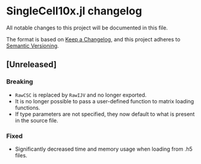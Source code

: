 # SingleCell10x.jl changelog

All notable changes to this project will be documented in this file.

The format is based on [Keep a Changelog](https://keepachangelog.com/en/1.0.0/),
and this project adheres to [Semantic Versioning](https://semver.org/spec/v2.0.0.html).

## [Unreleased]

### Breaking

* `RawCSC` is replaced by `RawIJV` and no longer exported.
* It is no longer possible to pass a user-defined function to matrix loading functions.
* If type parameters are not specified, they now default to what is present in the source file.

### Fixed

* Significantly decreased time and memory usage when loading from .h5 files.
